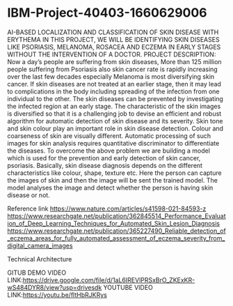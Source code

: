# IBM-Project-40403-1660629006
AI-BASED LOCALIZATION AND CLASSIFICATION OF SKIN DISEASE WITH ERYTHEMA
IN THIS PROJECT, WE WILL BE IDENTIFYING SKIN DISEASES LIKE PSORIASIS, MELANOMA, ROSACEA AND ECZEMA IN EARLY STAGES WITHOUT THE INTERVENTION OF A DOCTOR.
PROJECT DESCRIPTION:
Now a day’s people are suffering from 
skin diseases, More than 125 million people suffering
 from Psoriasis also skin cancer rate is rapidly
 increasing over the last few decades especially
 Melanoma is most diversifying skin cancer. If skin 
diseases are not treated at an earlier stage, then it may lead
 to complications in the body including spreading of the infection 
from one individual to the other. The skin diseases can be prevented by 
investigating the infected region at an early stage. The characteristic of the
 skin images is diversified so that it is a challenging job to devise an efficient and robust algorithm for
 automatic detection of skin disease and its severity. Skin tone and skin colour play an important role in skin disease detection.
 Colour and coarseness of skin are visually different.
 Automatic processing of such images for skin analysis requires quantitative discriminator to differentiate the diseases.
To overcome the above problem we are building a model which is used for the prevention and early detection of skin cancer, psoriasis.
 Basically, skin disease diagnosis depends on the different characteristics like colour, shape, texture etc.
 Here the person can capture the images of skin and then the image will be sent the trained model. 
The model analyses the image and detect whether the person is having skin disease or not.


Reference link
https://www.nature.com/articles/s41598-021-84593-z
https://www.researchgate.net/publication/362845514_Performance_Evaluation_of_Deep_Learning_Techniques_for_Automated_Skin_Lesion_Diagnosis
https://www.researchgate.net/publication/365227490_Reliable_detection_of_eczema_areas_for_fully_automated_assessment_of_eczema_severity_from_digital_camera_images

Technical Architecture


GITUB DEMO VIDEO LINK:https://drive.google.com/file/d/1aL6IREVlPRSxBrO_ZKExKR-wS484DYR8/view?usp=drivesdk
YOUTUBE VIDEO LINK:https://youtu.be/fltHbRJKRys
